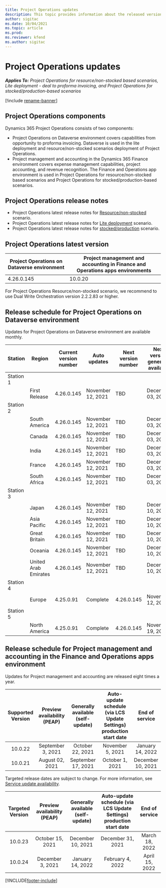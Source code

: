 ```yaml
---
title: Project Operations updates
description: This topic provides information about the released versions of Dynamics 365 Project Operations.
author: sigitac
ms.date: 10/04/2021
ms.topic: article
ms.prod:
ms.reviewer: kfend 
ms.author: sigitac
---
```


# Project Operations updates

_**Applies To:** Project Operations for resource/non-stocked based scenarios, Lite deployment - deal to proforma invoicing, and Project Operations for stocked/production-based scenarios_

[!include [rename-banner](~/includes/cc-data-platform-banner.md)]

## Project Operations components

Dynamics 365 Project Operations consists of two components:

- Project Operations on Dataverse environment covers capabilities from opportunity to proforma invoicing. Dataverse is used in the lite deployment and resource/non-stocked scenarios deployment of Project Operations.
- Project management and accounting in the Dynamics 365 Finance environment covers expense management capabilities, project accounting, and revenue recognition. The Finance and Operations app environment is used in Project Operations for resource/non-stocked based scenarios and Project Operations for stocked/production-based scenarios.

## Project Operations release notes
- Project Operations latest release notes for [Resource/non-stocked](whats-new-oct-2021-resource-based.md) scenario.
- Project Operations latest release notes for [Lite deployment](../pro/whats-new/whats-new-oct-2021-lite.md) scenario.
- Project Operations latest release notes for [stocked/production](../prod-pma/whats-new/whats-new-jul-2021-stocked.md) scenario.

## Project Operations latest version

| Project Operations on Dataverse environment | Project management and accounting in Finance and Operations apps environments | 
| --- | --- |
| 4.26.0.145 | 10.0.20 |

For Project Operations Resource/non-stocked scenario, we recommend to use Dual Write Orchestration version 2.2.2.83 or higher.

## Release schedule for Project Operations on Dataverse environment

Updates for Project Operations on Dataverse environment are available monthly. 

| Station | Region | Current version number | Auto updates | Next version number | Next version generally available |
|-----------|-----------------------|-----------------|--------------------|---------------------|---------------------|
| Station 1 |   &nbsp;              |    &nbsp;       | &nbsp;             |      &nbsp;         |      &nbsp;         |
|   &nbsp;  | First Release         |  4.26.0.145     | November 12, 2021  | TBD                 | December 03, 2021   |
| Station 2 |   &nbsp;              |    &nbsp;       | &nbsp;             |      &nbsp;         |      &nbsp;         |
|   &nbsp;  | South America         |  4.26.0.145     | November 12, 2021  | TBD                 | December 03, 2021   |
|   &nbsp;  | Canada                |  4.26.0.145     | November 12, 2021  | TBD                 | December 03, 2021   |
|   &nbsp;  | India                 |  4.26.0.145     | November 12, 2021  | TBD                 | December 03, 2021   |
|   &nbsp;  | France                |  4.26.0.145     | November 12, 2021  | TBD                 | December 03, 2021   |
|   &nbsp;  | South Africa          |  4.26.0.145     | November 12, 2021  | TBD                 | December 03, 2021   |
| Station 3 |      &nbsp;           |     &nbsp;      |     &nbsp;         |      &nbsp;         |      &nbsp;         |
|   &nbsp;  | Japan                 |  4.26.0.145     | November 12, 2021  | TBD                 | December 10, 2021   |
|   &nbsp;  | Asia Pacific          |  4.26.0.145     | November 12, 2021  | TBD                 | December 10, 2021   |
|   &nbsp;  | Great Britain         |  4.26.0.145     | November 12, 2021  | TBD                 | December 10, 2021   |
|   &nbsp;  | Oceania               |  4.26.0.145     | November 12, 2021  | TBD                 | December 10, 2021   |
|   &nbsp;  | United Arab Emirates  |  4.26.0.145     | November 12, 2021  | TBD                 | December 10, 2021   |
| Station 4 |     &nbsp;            |     &nbsp;      |     &nbsp;         |      &nbsp;         |      &nbsp;         |
|   &nbsp;  | Europe                |  4.25.0.91      | Complete           | 4.26.0.145          | November 12, 2021   |
| Station 5 |     &nbsp;            |     &nbsp;      |     &nbsp;         |      &nbsp;         |      &nbsp;         |
|   &nbsp;  | North America         |  4.25.0.91      | Complete           | 4.26.0.145          | November 19, 2021   |


## Release schedule for Project management and accounting in the Finance and Operations apps environment

Updates for Project management and accounting are released eight times a year.

|Supported Version| Preview availability (PEAP) | Generally available (self-update) | Auto-update schedule (via LCS Update Settings) production start date |   End of service   |
|:---------------:|:---------------------------:|:---------------------------------:|:--------------------------------------------------------------------:|:------------------:|
|     10.0.22     |      September 3, 2021      |        October 22, 2021           |                          November 5, 2021                            | January 14, 2022   |
|    10.0.21      |         August 02, 2021     |           September 17, 2021      |                             October 1, 2021                          |  December 10, 2021 |


Targeted release dates are subject to change. For more information, see [Service update availability](/dynamics365/fin-ops-core/fin-ops/get-started/public-preview-releases?toc=%2fdynamics365%2ffinance%2ftoc.json).

|Targeted Version | Preview availability (PEAP) | Generally available (self-update) | Auto-update schedule (via LCS Update Settings) production start date |   End of service   |
|:---------------:|:---------------------------:|:---------------------------------:|:--------------------------------------------------------------------:|:------------------:|
|     10.0.23     |      October 15, 2021       |        December 10, 2021          |                          December 31, 2021                           | March 18, 2022     |
|     10.0.24     |      December 3, 2021       |        January 14, 2022           |                          February 4, 2022                            | April 15, 2022     |

[!INCLUDE[footer-include](../includes/footer-banner.md)]
